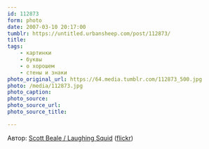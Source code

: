 ```yaml
---
id: 112873
form: photo
date: 2007-03-10 20:17:00
tumblr: https://untitled.urbansheep.com/post/112873/
title:
tags:
    - картинки
    - буквы
    - о хорошем
    - стены и знаки
photo_original_url: https://64.media.tumblr.com/112873_500.jpg
photo: /media/112873.jpg
photo_caption: 
photo_source:
photo_source_url:
photo_source_title:

---
```


<p>Автор: <a href="http://laughingsquid.com/">Scott Beale / Laughing Squid</a> (<a href="http://www.flickr.com/photos/laughingsquid/390803227/">flickr</a>)</p>
